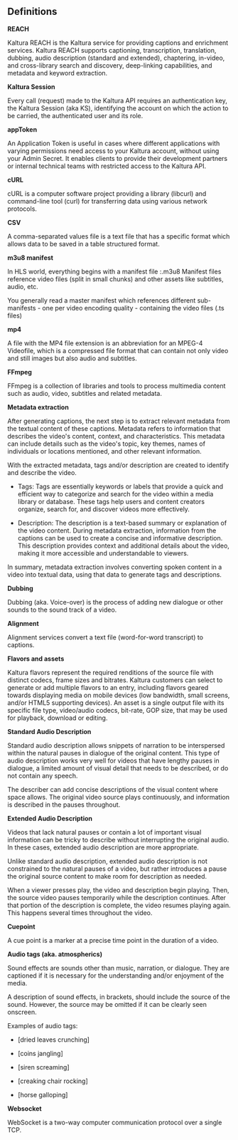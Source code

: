 ## Definitions

**REACH**

Kaltura REACH is the Kaltura service for providing captions and enrichment services. Kaltura REACH supports captioning, transcription, translation, dubbing, audio description (standard and extended), chaptering, in-video, and cross-library search and discovery, deep-linking capabilities, and metadata and keyword extraction.

**Kaltura Session**

Every call (request) made to the Kaltura API requires an authentication key, the Kaltura Session (aka KS), identifying the account on which the action to be carried, the authenticated user and its role.  

**appToken**

An Application Token is useful in cases where different applications with varying permissions need access to your Kaltura account, without using your Admin Secret. It enables clients to provide their development partners or internal technical teams with restricted access to the Kaltura API.

**cURL**

cURL is a computer software project providing a library (libcurl) and command-line tool (curl) for transferring data using various network protocols.

**CSV**

A comma-separated values file is a text file that has a specific format which allows data to be saved in a table structured format.

**m3u8 manifest**

In HLS world, everything begins with a manifest file :.m3u8 Manifest files reference video files (split in small chunks) and other assets like subtitles, audio, etc.

You generally read a master manifest which references different sub-manifests - one per video encoding quality - containing the video files (.ts files)

**mp4**

A file with the MP4 file extension is an abbreviation for an MPEG-4 Videofile, which is a compressed file format that can contain not only video and still images but also audio and subtitles.

**FFmpeg**

FFmpeg is a collection of libraries and tools to process multimedia content such as audio, video, subtitles and related metadata.

**Metadata extraction**

After generating captions, the next step is to extract relevant metadata from the textual content of these captions. Metadata refers to information that describes the video's content, context, and characteristics. This metadata can include details such as the video's topic, key themes, names of individuals or locations mentioned, and other relevant information.

With the extracted metadata, tags and/or description are created to identify and describe the video.

- Tags: Tags are essentially keywords or labels that provide a quick and efficient way to categorize and search for the video within a media library or database. These tags help users and content creators organize, search for, and discover videos more effectively.

- Description: The description is a text-based summary or explanation of the video content. During metadata extraction, information from the captions can be used to create a concise and informative description. This description provides context and additional details about the video, making it more accessible and understandable to viewers.

In summary, metadata extraction involves converting spoken content in a video into textual data, using that data to generate tags and descriptions.

**Dubbing**

Dubbing (aka. Voice-over) is the process of adding new dialogue or other sounds to the sound track of a video.

**Alignment**

Alignment services convert a text file (word-for-word transcript) to captions.

**Flavors and assets**

Kaltura flavors represent the required renditions of the source file with distinct codecs, frame sizes and bitrates. Kaltura customers can select to generate or add multiple flavors to an entry, including flavors geared towards displaying media on mobile devices (low bandwidth, small screens, and/or HTML5 supporting devices). An asset is a single output file with its specific file type, video/audio codecs, bit-rate, GOP size, that may be used for playback, download or editing.

**Standard Audio Description**

Standard audio description allows snippets of narration to be interspersed within the natural pauses in dialogue of the original content. This type of audio description works very well for videos that have lengthy pauses in dialogue, a limited amount of visual detail that needs to be described, or do not contain any speech. 

The describer can add concise descriptions of the visual content where space allows. The original video source plays continuously, and information is described in the pauses throughout.

**Extended Audio Description**

Videos that lack natural pauses or contain a lot of important visual information can be tricky to describe without interrupting the original audio. In these cases, extended audio description are more appropriate. 

Unlike standard audio description, extended audio description is not constrained to the natural pauses of a video, but rather introduces a pause the original source content to make room for description as needed.

When a viewer presses play, the video and description begin playing. Then, the source video pauses temporarily while the description continues. After that portion of the description is complete, the video resumes playing again. This happens several times throughout the video.

**Cuepoint**

A cue point is a marker at a precise time point in the duration of a video.

**Audio tags (aka. atmospherics)**

Sound effects are sounds other than music, narration, or dialogue. They are captioned if it is necessary for the understanding and/or enjoyment of the media.

A description of sound effects, in brackets, should include the source of the sound. However, the source may be omitted if it can be clearly seen onscreen.

Examples of audio tags:

- [dried leaves crunching]

- [coins jangling]

- [siren screaming]

- [creaking chair rocking]

- [horse galloping]

**Websocket**

WebSocket is a two-way computer communication protocol over a single TCP.

